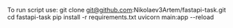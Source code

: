 To run script use:
git clone git@github.com:Nikolaev3Artem/fastapi-task.git
cd fastapi-task
pip install -r requirements.txt
uvicorn main:app --reload

